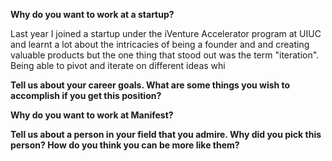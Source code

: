**Why do you want to work at a startup?**

Last year I joined a startup under the iVenture Accelerator program at UIUC and learnt a lot about the intricacies of being a founder and and creating valuable products but the one thing that stood out was the term "iteration". Being able to pivot and iterate on different ideas whi

**Tell us about your career goals. What are some things you wish to accomplish if you get this position?**

**Why do you want to work at Manifest?**

**Tell us about a person in your field that you admire. Why did you pick this person? How do you think you can be more like them?**